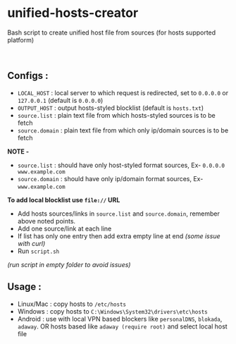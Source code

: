 
# unified-hosts-creator
Bash script to create unified host file from sources (for hosts supported platform)

<br>

## Configs :

- `LOCAL_HOST` : local server to which request is redirected, set to `0.0.0.0` or `127.0.0.1` (default is `0.0.0.0`)
- `OUTPUT_HOST` : output hosts-styled blocklist (default is `hosts.txt`)
- `source.list` : plain text file from which hosts-styled sources is to be fetch
- `source.domain` : plain text file from which only ip/domain sources is to be fetch

**NOTE -**
- `source.list` : should have only host-styled format sources, Ex- `0.0.0.0 www.example.com`
- `source.domain` : should have only ip/domain format sources, Ex- `www.example.com`

**To add local blocklist use `file://` URL**

- Add hosts sources/links in `source.list` and `source.domain`, remember above noted points.
- Add one source/link at each line
- If list has only one entry then add extra empty line at end *(some issue with curl)*
- Run `script.sh`

*(run script in empty folder to avoid issues)*


## Usage :
- Linux/Mac : copy hosts to `/etc/hosts`
- Windows : copy hosts to `C:\Windows\System32\drivers\etc\hosts`
- Android : use with local VPN based blockers like `personalDNS`, `blokada`, `adaway`. OR hosts based like `adaway (require root)` and select local host file
